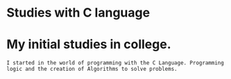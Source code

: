 # Studies with C language
# My initial studies in college.

    I started in the world of programming with the C Language. Programming logic and the creation of Algorithms to solve problems. 
